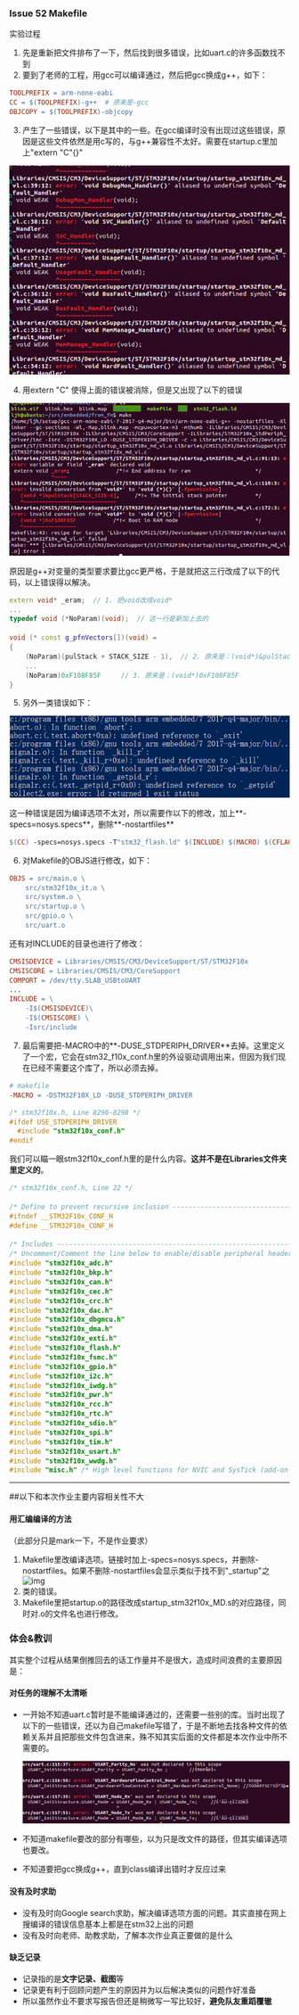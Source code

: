 ### Issue 52 Makefile

实验过程

1. 先是重新把文件排布了一下，然后找到很多错误，比如uart.c的许多函数找不到
2. 要到了老师的工程，用gcc可以编译通过，然后把gcc换成g++，如下：

```makefile
TOOLPREFIX = arm-none-eabi
CC = $(TOOLPREFIX)-g++  # 原来是-gcc
OBJCOPY = $(TOOLPREFIX)-objcopy
```

3. 产生了一些错误，以下是其中的一些。在gcc编译时没有出现过这些错误，原因是这些文件依然是用c写的，与g++兼容性不太好。需要在startup.c里加上"extern "C"{}"

![1523600605102](img/001.png)

4. 用extern "C" 使得上面的错误被消除，但是又出现了以下的错误

![1523600697855](img/002.png)

原因是g++对变量的类型要求要比gcc更严格，于是就把这三行改成了以下的代码，以上错误得以解决。

```c++
extern void* _eram;  // 1. 把void改成void*
...
typedef void (*NoParam)(void);  // 这一行是新加上去的

void (* const g_pfnVectors[])(void) =
{
    (NoParam)(pulStack + STACK_SIZE - 1),  // 2. 原来是：(void*)&pulStack[STACK_SIZE-1] 
    ...
    (NoParam)0xF108F85F 	// 3. 原来是：(void*)0xF108F85F
}
```

5. 另外一类错误如下：

![1523840932686](img/003.png)

​	这一种错误是因为编译选项不太对，所以需要作以下的修改，加上**-specs=nosys.specs**，删除**-nostartfiles**

```makefile
$(CC) -specs=nosys.specs -T"stm32_flash.ld" $(INCLUDE) $(MACRO) $(CFLAG) -o $@ $(OBJS) $(LIBS)
```

6. 对Makefile的OBJS进行修改，如下：

```makefile
OBJS = src/main.o \
	src/stm32f10x_it.o \
	src/system.o \
	src/startup.o \
	src/gpio.o \
	src/uart.o
```

还有对INCLUDE的目录也进行了修改：

```makefile
CMSISDEVICE = Libraries/CMSIS/CM3/DeviceSupport/ST/STM32F10x
CMSISCORE = Libraries/CMSIS/CM3/CoreSupport
COMPORT = /dev/tty.SLAB_USBtoUART
...
INCLUDE = \
	-I$(CMSISDEVICE)\
	-I$(CMSISCORE) \
	-Isrc/include
```

7. 最后需要把-MACRO中的**-DUSE_STDPERIPH_DRIVER**去掉。这里定义了一个宏，它会在stm32_f10x_conf.h里的外设驱动调用出来，但因为我们现在已经不需要这个库了，所以必须去掉。

```makefile
# makefile
-MACRO = -DSTM32F10X_LD -DUSE_STDPERIPH_DRIVER
```

```c
/* stm32f10x.h, Line 8296-8298 */
#ifdef USE_STDPERIPH_DRIVER
  #include "stm32f10x_conf.h"
#endif
```

​	我们可以瞄一眼stm32f10x_conf.h里的是什么内容。**这并不是在Libraries文件夹里定义的**。

```c
/* stm32f10x_conf.h, Line 22 */

/* Define to prevent recursive inclusion -------------------------------------*/
#ifndef __STM32F10x_CONF_H
#define __STM32F10x_CONF_H

/* Includes ------------------------------------------------------------------*/
/* Uncomment/Comment the line below to enable/disable peripheral header file inclusion */
#include "stm32f10x_adc.h"
#include "stm32f10x_bkp.h"
#include "stm32f10x_can.h"
#include "stm32f10x_cec.h"
#include "stm32f10x_crc.h"
#include "stm32f10x_dac.h"
#include "stm32f10x_dbgmcu.h"
#include "stm32f10x_dma.h"
#include "stm32f10x_exti.h"
#include "stm32f10x_flash.h"
#include "stm32f10x_fsmc.h"
#include "stm32f10x_gpio.h"
#include "stm32f10x_i2c.h"
#include "stm32f10x_iwdg.h"
#include "stm32f10x_pwr.h"
#include "stm32f10x_rcc.h"
#include "stm32f10x_rtc.h"
#include "stm32f10x_sdio.h"
#include "stm32f10x_spi.h"
#include "stm32f10x_tim.h"
#include "stm32f10x_usart.h"
#include "stm32f10x_wwdg.h"
#include "misc.h" /* High level functions for NVIC and SysTick (add-on to CMSIS functions) */
```



----

##以下和本次作业主要内容相关性不大

#### 用汇编编译的方法

（此部分只是mark一下，不是作业要求）

1. Makefile里改编译选项。链接时加上-specs=nosys.specs，并删除-nostartfiles。如果不删除-nostartfiles会显示类似于找不到"_startup"之![img](file:///D:/ljh/Files/C3/Embedded%20System/Experiment/W6/img/004.png?lastModify=1523841755)
2. 类的错误。
3. Makefile里把startup.o的路径改成startup_stm32f10x_MD.s的对应路径，同时对.o的文件名也进行修改。



### 体会&教训

其实整个过程从结果倒推回去的话工作量并不是很大，造成时间浪费的主要原因是：

#### 对任务的理解不太清晰

+ 一开始不知道uart.c暂时是不能编译通过的，还需要一些别的库。当时出现了以下的一些错误，还以为自己makefile写错了，于是不断地去找各种文件的依赖关系并且把那些文件包含进来，殊不知其实后面的文件都是本次作业中所不需要的。

  ![1523841468312](img/004.png)

+ 不知道makefile要改的部分有哪些，以为只是改文件的路径，但其实编译选项也要改。

+ 不知道要把gcc换成g++，直到class编译出错时才反应过来

#### 没有及时求助

+ 没有及时向Google search求助，解决编译选项方面的问题。其实直接在网上搜编译的错误信息基本上都是在stm32上出的问题
+ 没有及时向老师、助教求助，了解本次作业真正要做的是什么

#### 缺乏记录

+ 记录指的是**文字记录、截图**等
+ 记录更有利于回顾问题产生的原因并为以后解决类似的问题作好准备
+ 所以虽然作业不要求写报告但还是稍微写一写比较好，**避免队友重蹈覆辙**